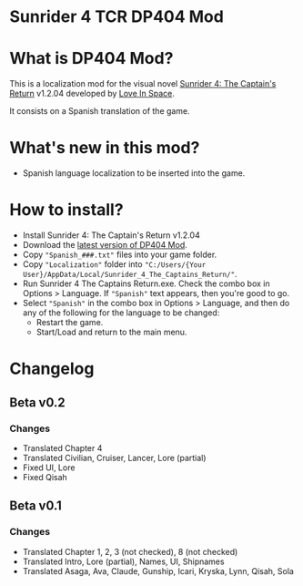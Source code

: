 # Sunrider 4 TCR DP404 Mod
# What is DP404 Mod?
This is a localization mod for the visual novel [Sunrider 4: The Captain's Return](https://store.steampowered.com/app/2251620/Sunrider_4_The_Captains_Return/) v1.2.04 developed by [Love In Space](https://forum.loveinspace.moe/).

It consists on a Spanish translation of the game. 

# What's new in this mod?
- Spanish language localization to be inserted into the game.

# How to install?
- Install Sunrider 4: The Captain's Return v1.2.04
- Download the [latest version of DP404 Mod](https://github.com/DP-404/Sunrider-4-TCR-DP404-Mod/releases).
- Copy `"Spanish_###.txt"` files into your game folder.
- Copy `"Localization"` folder into `"C:/Users/{Your User}/AppData/Local/Sunrider_4_The_Captains_Return/"`.
- Run Sunrider 4 The Captains Return.exe. Check the combo box in Options > Language. If `"Spanish"` text appears, then you're good to go.
- Select `"Spanish"` in the combo box in Options > Language, and then do any of the following for the language to be changed:
  - Restart the game.
  - Start/Load and return to the main menu. 

# Changelog

## Beta v0.2

### Changes
- Translated Chapter 4
- Translated Civilian, Cruiser, Lancer, Lore (partial)
- Fixed UI, Lore
- Fixed Qisah

## Beta v0.1

### Changes
- Translated Chapter 1, 2, 3 (not checked), 8 (not checked)
- Translated Intro, Lore (partial), Names, UI, Shipnames
- Translated Asaga, Ava, Claude, Gunship, Icari, Kryska, Lynn, Qisah, Sola
